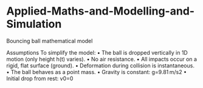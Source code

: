 # Applied-Maths-and-Modelling-and-Simulation

Bouncing ball mathematical model

Assumptions
To simplify the model:
•	The ball is dropped vertically in 1D motion (only height h(t) varies).
•	No air resistance.
•	All impacts occur on a rigid, flat surface (ground).
•	Deformation during collision is instantaneous.
•	The ball behaves as a point mass.
•	Gravity is constant: g=9.81 m/s2
•	Initial drop from rest: v0=0
